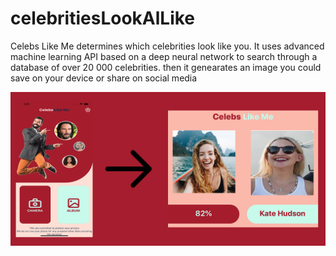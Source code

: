 # celebritiesLookAlLike
Celebs Like Me determines which celebrities look like you. It uses advanced machine learning API based on a deep neural network to search through a database of over 20 000 celebrities.
then it genearates an image you could save on your device or share on social media 

![Image of ScreenShot](https://github.com/tao101/celebritiesLookAlLike/blob/master/celeblookalike%20assets/featured.png?raw=true)

